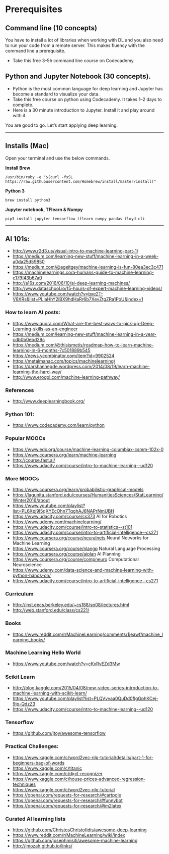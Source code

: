 # Prerequisites


## Command line (10 concepts)

  You have to install a lot of libraries when working with DL and you also need
  to run your code from a remote server. This makes fluency with the command line
  a prerequisite.

  - Take this free 3–5h command line course on Codecademy.
  
 ## Python and Jupyter Notebook (30 concepts). 
 
 - Python is the most common language for deep learning and Jupyter has become
  a standard to visualize your data.
  - Take this free course on python using Codecademy. It takes 1–2 days to
  complete.
  - Here is a 30 minute introduction to Jupyter. Install it and play around
  with it.

  You are good to go. Let’s start applying deep learning.

  ---
  
## Installs (Mac)

 Open your terminal and use the below commands.

  **Install Brew**
  
  ```shell 
  /usr/bin/ruby -e "$(curl -fsSL
  https://raw.githubusercontent.com/Homebrew/install/master/install)"
  ```

  **Python 3**

  ```shell
  brew install python3
  ```

  **Jupyter notebook, TFlearn & Numpy**

  ```shell
  pip3 install jupyter tensorflow tflearn numpy pandas floyd-cli
  ```
  
---

## AI 101s:
  - http://www.r2d3.us/visual-intro-to-machine-learning-part-1/
  - https://medium.com/learning-new-stuff/machine-learning-in-a-week-a0da25d59850
  - https://medium.com/@ageitgey/machine-learning-is-fun-80ea3ec3c471
  - https://machinelearnings.co/a-humans-guide-to-machine-learning-e179f43b67a0
  - http://a16z.com/2016/06/10/ai-deep-learning-machines/
  - http://www.dataschool.io/15-hours-of-expert-machine-learning-videos/
  - https://www.youtube.com/watch?v=bxe2T-V8XRs&list=PLiaHhY2iBX9hdHaRr6b7XevZtgZRa1PoU&index=1

### How to learn AI posts: 
  - https://www.quora.com/What-are-the-best-ways-to-pick-up-Deep-Learning-skills-as-an-engineer
  - https://medium.com/learning-new-stuff/machine-learning-in-a-year-cdb0b0ebd29c
  - https://medium.com/@thisismetis/roadmap-how-to-learn-machine-learning-in-6-months-7c501889b545
  - https://news.ycombinator.com/item?id=9902524
  - https://metalmanac.com/topics/machinelearning/
  - https://darshanhegde.wordpress.com/2014/08/19/learn-machine-learning-the-hard-way/
  - http://www.erogol.com/machine-learning-pathway/

### References
  - http://www.deeplearningbook.org/


### Python 101: 
  - https://www.codecademy.com/learn/python

### Popular MOOCs
  - https://www.edx.org/course/machine-learning-columbiax-csmm-102x-0
  - https://www.coursera.org/learn/machine-learning 
  - http://course.fast.ai/
  - https://www.udacity.com/course/intro-to-machine-learning--ud120

### More MOOCs
  - https://www.coursera.org/learn/probabilistic-graphical-models
  - https://lagunita.stanford.edu/courses/HumanitiesSciences/StatLearning/Winter2016/about
  - https://www.youtube.com/playlist?list=PL6Xpj9I5qXYEcOhn7TqghAJ6NAPrNmUBH
  - https://www.udacity.com/course/cs373 AI for Robotics
  - https://www.udemy.com/machinelearning/
  - https://www.udacity.com/course/intro-to-statistics--st101
  - https://www.udacity.com/course/intro-to-artificial-intelligence--cs271
  - https://www.coursera.org/course/neuralnets Neural Networks for Machine Learning
  - https://www.coursera.org/course/nlangp Natural Language Processing
  - https://www.coursera.org/course/aiplan AI Planning
  - https://www.coursera.org/course/compneuro Computational Neuroscience
  - https://www.udemy.com/data-science-and-machine-learning-with-python-hands-on/
  - https://www.udacity.com/course/intro-to-artificial-intelligence--cs271

### Curriculum
  - http://inst.eecs.berkeley.edu/~cs188/sp08/lectures.html
  - http://web.stanford.edu/class/cs221/

### Books 
  - https://www.reddit.com/r/MachineLearning/comments/1jeawf/machine_learning_books/

### Machine Learning Hello World 
  - https://www.youtube.com/watch?v=cKxRvEZd3Mw

### Scikit Learn
  - http://blog.kaggle.com/2015/04/08/new-video-series-introduction-to-machine-learning-with-scikit-learn/
  - https://www.youtube.com/playlist?list=PLQVvvaa0QuDd0flgGphKCej-9jp-QdzZ3
  - https://www.udacity.com/course/intro-to-machine-learning--ud120

### Tensorflow
  - https://github.com/jtoy/awesome-tensorflow

### Practical Challenges: 
  - https://www.kaggle.com/c/word2vec-nlp-tutorial/details/part-1-for-beginners-bag-of-words
  - https://www.kaggle.com/c/titanic
  - https://www.kaggle.com/c/digit-recognizer
  - https://www.kaggle.com/c/house-prices-advanced-regression-techniques
  - https://www.kaggle.com/c/word2vec-nlp-tutorial
  - https://openai.com/requests-for-research/#cartpole
  - https://openai.com/requests-for-research/#funnybot
  - https://openai.com/requests-for-research/#im2latex

### Curated AI learning lists
  - https://github.com/ChristosChristofidis/awesome-deep-learning
  - https://www.reddit.com/r/MachineLearning/wiki/index
  - https://github.com/josephmisiti/awesome-machine-learning
  - http://jmozah.github.io/links/
